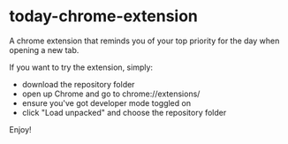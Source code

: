 # today-chrome-extension
A chrome extension that reminds you of your top priority for the day when opening a new tab.

If you want to try the extension, simply:
+ download the repository folder
+ open up Chrome and go to chrome://extensions/
+ ensure you've got developer mode toggled on
+ click "Load unpacked" and choose the repository folder

Enjoy!
